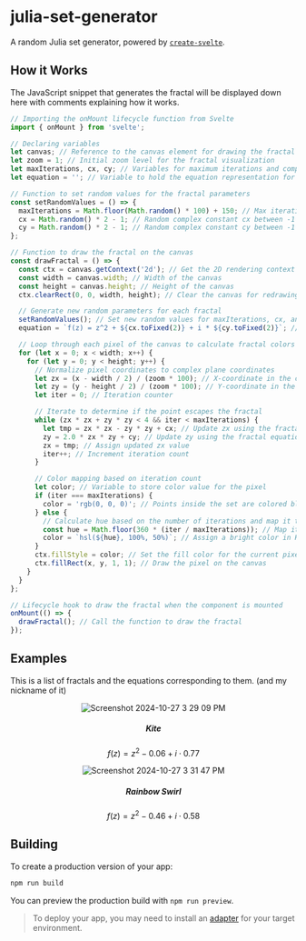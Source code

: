 # julia-set-generator
 
A random Julia set generator, powered by [`create-svelte`](https://github.com/sveltejs/kit/tree/main/packages/create-svelte).

## How it Works
The JavaScript snippet that generates the fractal will be displayed down here with comments explaining how it works.

```javascript
// Importing the onMount lifecycle function from Svelte
import { onMount } from 'svelte';

// Declaring variables
let canvas; // Reference to the canvas element for drawing the fractal
let zoom = 1; // Initial zoom level for the fractal visualization
let maxIterations, cx, cy; // Variables for maximum iterations and complex constants
let equation = ''; // Variable to hold the equation representation for display

// Function to set random values for the fractal parameters
const setRandomValues = () => {
  maxIterations = Math.floor(Math.random() * 100) + 150; // Max iterations between 150 and 250
  cx = Math.random() * 2 - 1; // Random complex constant cx between -1 and 1
  cy = Math.random() * 2 - 1; // Random complex constant cy between -1 and 1
};

// Function to draw the fractal on the canvas
const drawFractal = () => {
  const ctx = canvas.getContext('2d'); // Get the 2D rendering context for the canvas
  const width = canvas.width; // Width of the canvas
  const height = canvas.height; // Height of the canvas
  ctx.clearRect(0, 0, width, height); // Clear the canvas for redrawing

  // Generate new random parameters for each fractal
  setRandomValues(); // Set new random values for maxIterations, cx, and cy
  equation = `f(z) = z^2 + ${cx.toFixed(2)} + i * ${cy.toFixed(2)}`; // Update equation display with new constants

  // Loop through each pixel of the canvas to calculate fractal colors
  for (let x = 0; x < width; x++) {
    for (let y = 0; y < height; y++) {
      // Normalize pixel coordinates to complex plane coordinates
      let zx = (x - width / 2) / (zoom * 100); // X-coordinate in the complex plane
      let zy = (y - height / 2) / (zoom * 100); // Y-coordinate in the complex plane
      let iter = 0; // Iteration counter

      // Iterate to determine if the point escapes the fractal
      while (zx * zx + zy * zy < 4 && iter < maxIterations) {
        let tmp = zx * zx - zy * zy + cx; // Update zx using the fractal equation
        zy = 2.0 * zx * zy + cy; // Update zy using the fractal equation
        zx = tmp; // Assign updated zx value
        iter++; // Increment iteration count
      }

      // Color mapping based on iteration count
      let color; // Variable to store color value for the pixel
      if (iter === maxIterations) {
        color = 'rgb(0, 0, 0)'; // Points inside the set are colored black
      } else {
        // Calculate hue based on the number of iterations and map it to HSL color
        const hue = Math.floor(360 * (iter / maxIterations)); // Map iterations to hue
        color = `hsl(${hue}, 100%, 50%)`; // Assign a bright color in HSL format
      }
      ctx.fillStyle = color; // Set the fill color for the current pixel
      ctx.fillRect(x, y, 1, 1); // Draw the pixel on the canvas
    }
  }
};

// Lifecycle hook to draw the fractal when the component is mounted
onMount(() => {
  drawFractal(); // Call the function to draw the fractal
});
```
##  Examples
This is a list of fractals and the equations corresponding to them. (and my nickname of it)

<div align=center>



![Screenshot 2024-10-27 3 29 09 PM](https://github.com/user-attachments/assets/5995c346-262c-423f-a256-7a29a8f9360d)

##### Kite

$$
f(z) = z^2 - 0.06 + i \cdot 0.77
$$



![Screenshot 2024-10-27 3 31 47 PM](https://github.com/user-attachments/assets/dfc0af09-e773-4e9b-a87f-ab1acf5804c3)

##### Rainbow Swirl

$$
f(z) = z^2 - 0.46 + i \cdot 0.58
$$
</div>


## Building

To create a production version of your app:

```bash
npm run build
```

You can preview the production build with `npm run preview`.

> To deploy your app, you may need to install an [adapter](https://svelte.dev/docs/kit/adapters) for your target environment.
